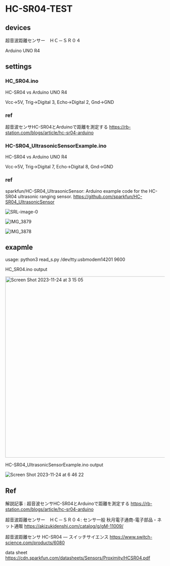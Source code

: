 # HC-SR04-TEST

## devices

超音波距離センサー　ＨＣ－ＳＲ０４

Arduino UNO R4

## settings

### HC_SR04.ino

HC-SR04 vs Arduino UNO R4

Vcc->5V, Trig->Digital 3, Echo->Digital 2, Gnd->GND

### ref
超音波センサHC-SR04とArduinoで距離を測定する https://rb-station.com/blogs/article/hc-sr04-arduino


### HC-SR04_UltrasonicSensorExample.ino

HC-SR04 vs Arduino UNO R4

Vcc->5V, Trig->Digital 7, Echo->Digital 8, Gnd->GND

### ref 

sparkfun/HC-SR04_UltrasonicSensor: Arduino example code for the HC-SR04 ultrasonic ranging sensor.
https://github.com/sparkfun/HC-SR04_UltrasonicSensor

![SRL-image-0](https://github.com/chibaf/HC-SR04-TEST/assets/1296728/a9a189c7-6f9c-4d9c-bf57-2c99c7bce672)

![IMG_3879](https://github.com/chibaf/HC-SR04-TEST/assets/1296728/9ed3ee93-c735-427f-8585-1fd116201d19)

![IMG_3878](https://github.com/chibaf/HC-SR04-TEST/assets/1296728/a04ca63a-01b8-44de-97dd-5223d99ecea2)


## exapmle

usage: python3 read_s.py /dev/tty.usbmodem14201 9600

HC_SR04.ino output

<img width="570" alt="Screen Shot 2023-11-24 at 3 15 05" src="https://github.com/chibaf/HC-SR04-TEST/assets/1296728/106d436b-7d99-44a7-888e-9c10a9ca4b9a">

HC-SR04_UltrasonicSensorExample.ino output

![Screen Shot 2023-11-24 at 6 46 22](https://github.com/chibaf/HC-SR04-TEST-with-ARDUINO/assets/1296728/2df1fdfa-8d5d-4e2a-b071-03e9fcbe7081)


## Ref
解説記事 : 超音波センサHC-SR04とArduinoで距離を測定する https://rb-station.com/blogs/article/hc-sr04-arduino

超音波距離センサー　ＨＣ－ＳＲ０４: センサ一般 秋月電子通商-電子部品・ネット通販 https://akizukidenshi.com/catalog/g/gM-11009/

超音波距離センサ HC-SR04 — スイッチサイエンス https://www.switch-science.com/products/6080

data sheet https://cdn.sparkfun.com/datasheets/Sensors/Proximity/HCSR04.pdf

